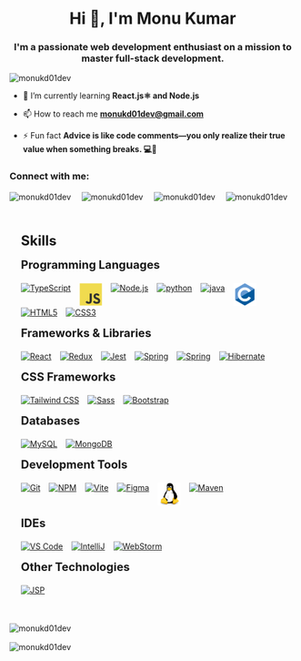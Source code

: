 <h1 align="center">Hi <span class="wave">👋</span>, I'm Monu Kumar</h1>
<h3 align="center">I'm a passionate web development enthusiast on a mission to master full-stack development.</h3>

<p> <a style="text-decoration: none; margin-right:15px;" href="https://twitter.com/monukd01dev" target="blank"><img
      src="https://img.shields.io/twitter/follow/monukd01dev?logo=twitter&style=for-the-badge" alt="monukd01dev" /></a>
</p>

- 🌱 I’m currently learning **React.js⚛ and Node.js**

- 📫 How to reach me **monukd01dev@gmail.com**

- ⚡ Fun fact **Advice is like code comments—you only realize their true value when something breaks. 💻🔧**

<h3>Connect with me:</h3>
<div class="skill-con">
  <a style="text-decoration: none; margin-right:15px;" href="https://twitter.com/monukd01dev" target="blank"><img
      style="height: 40px; width: 40px;" align="center"
      src="https://raw.githubusercontent.com/rahuldkjain/github-profile-readme-generator/master/src/images/icons/Social/twitter.svg"
      alt="monukd01dev"></a>
  <a style="text-decoration: none; margin-right:15px;" href="https://linkedin.com/in/monukd01dev" target="blank"><img
      style="height: 40px; width: 40px;" align="center"
      src="https://raw.githubusercontent.com/rahuldkjain/github-profile-readme-generator/master/src/images/icons/Social/linked-in-alt.svg"
      alt="monukd01dev"></a>
  <a style="text-decoration: none; margin-right:15px;" href="https://stackoverflow.com/users/22429918/monukd01dev" target="blank"><img
      style="height: 40px; width: 40px;" align="center"
      src="https://raw.githubusercontent.com/rahuldkjain/github-profile-readme-generator/master/src/images/icons/Social/stack-overflow.svg"
      alt="monukd01dev"></a>
  <a style="text-decoration: none; margin-right:15px;" href="https://instagram.com/monukd01dev" target="blank"><img
      style="height: 40px; width: 40px;" align="center"
      src="https://raw.githubusercontent.com/rahuldkjain/github-profile-readme-generator/master/src/images/icons/Social/instagram.svg"
      alt="monukd01dev"></a>
</div>


<!-- Skills Start -->
<div style="padding: 20px;">
  <h2 style="font-size: 24px; font-weight: bold; margin-bottom: 16px;">Skills</h2>

  <h3 style="font-size: 20px; font-weight: bold; margin-top: 16px;">Programming Languages</h3>
  <div style="display: flex; flex-wrap: wrap; margin-bottom: 16px;">
    <a style="margin-right: 15px;" href="https://github.com/monukd01dev/JavaScriptTutorials" target="_blank" rel="noreferrer">
      <img style="height: 40px; width: 40px;" src="https://cdn.jsdelivr.net/gh/devicons/devicon@latest/icons/typescript/typescript-original.svg" alt="TypeScript" />
    </a>
    <a style="margin-right: 15px;" href="https://github.com/monukd01dev/JavaScriptTutorials" target="_blank" rel="noreferrer">
      <img style="height: 40px; width: 40px;" src="https://raw.githubusercontent.com/devicons/devicon/master/icons/javascript/javascript-original.svg" alt="JavaScript" />
    </a>
    <a style="margin-right: 15px;" href="https://github.com/monukd01dev/JavaScriptTutorials" target="_blank" rel="noreferrer">
      <img style="height: 40px; width: 40px;" src="https://cdn.jsdelivr.net/gh/devicons/devicon@latest/icons/nodejs/nodejs-original.svg" alt="Node.js" />
    </a>
    <a style="margin-right: 15px;" href="https://github.com/monukd01dev" target="_blank" rel="noreferrer">
      <img style="height: 40px; width: 40px;" src="https://cdn.jsdelivr.net/gh/devicons/devicon@latest/icons/python/python-original.svg" alt="python" />
    </a>
    <a style="margin-right: 15px;" href="https://github.com/monukd01dev" target="_blank" rel="noreferrer">
      <img style="height: 40px; width: 40px;" src="https://cdn.jsdelivr.net/gh/devicons/devicon@latest/icons/java/java-original-wordmark.svg" alt="java" />
    </a>
    <a style="margin-right: 15px;" href="#" target="_blank" rel="noreferrer">
      <img style="height: 40px; width: 40px;" src="https://raw.githubusercontent.com/devicons/devicon/master/icons/c/c-original.svg" alt="C" />
    </a>
    <a style="margin-right: 15px;" href="https://github.com/monukd01dev/MERN/tree/master/HTML" target="_blank" rel="noreferrer">
      <img style="height: 40px; width: 40px;" src="https://cdn.jsdelivr.net/gh/devicons/devicon@latest/icons/html5/html5-original.svg" alt="HTML5" />
    </a>
    <a style="margin-right: 15px;" href="https://github.com/monukd01dev/MERN/tree/master/CSS" target="_blank" rel="noreferrer">
      <img style="height: 40px; width: 40px;" src="https://cdn.jsdelivr.net/gh/devicons/devicon@latest/icons/css3/css3-original.svg" alt="CSS3" />
    </a>
  </div>

  <h3 style="font-size: 20px; font-weight: bold; margin-top: 16px;">Frameworks & Libraries</h3>
  <div style="display: flex; flex-wrap: wrap; margin-bottom: 16px;">
    <a style="margin-right: 15px;" href="#" target="_blank" rel="noreferrer">
      <img style="height: 40px; width: 40px;" src="https://cdn.jsdelivr.net/gh/devicons/devicon@latest/icons/react/react-original.svg" alt="React" />
    </a>
    <a style="margin-right: 15px;" href="#" target="_blank" rel="noreferrer">
      <img style="height: 40px; width: 40px;" src="https://cdn.jsdelivr.net/gh/devicons/devicon@latest/icons/redux/redux-original.svg" alt="Redux" />
    </a>
    <a style="margin-right: 15px;" href="#" target="_blank" rel="noreferrer">
      <img style="height: 40px; width: 40px;" src="https://cdn.jsdelivr.net/gh/devicons/devicon@latest/icons/jest/jest-plain.svg" alt="Jest" />
    </a>
    <a style="margin-right: 15px;" href="#" target="_blank" rel="noreferrer">
      <img style="height: 40px; width: 40px;" src="https://www.vectorlogo.zone/logos/springio/springio-icon.svg" alt="Spring" />
    </a>
    <a style="margin-right: 15px;" href="#" target="_blank" rel="noreferrer">
      <img style="height: 40px; width: 40px;" src="https://svgshare.com/i/yTL.svg" alt="Spring" />
    </a>
    <a style="margin-right: 15px;" href="https://github.com/monukd01dev" target="_blank" rel="noreferrer">
      <img style="height: 40px; width: 40px;" src="https://svgshare.com/i/yV5.svg" alt="Hibernate" />
    </a>
  </div>

  <h3 style="font-size: 20px; font-weight: bold; margin-top: 16px;">CSS Frameworks</h3>
  <div style="display: flex; flex-wrap: wrap; margin-bottom: 16px;">
    <a style="margin-right: 15px;" href="#" target="_blank" rel="noreferrer">
      <img style="height: 40px; width: 40px;" src="https://cdn.jsdelivr.net/gh/devicons/devicon@latest/icons/tailwindcss/tailwindcss-original.svg" alt="Tailwind CSS" />
    </a>
    <a style="margin-right: 15px;" href="#" target="_blank" rel="noreferrer">
      <img style="height: 40px; width: 40px;" src="https://cdn.jsdelivr.net/gh/devicons/devicon@latest/icons/sass/sass-original.svg" alt="Sass" />
    </a>
    <a style="margin-right: 15px;" href="#" target="_blank" rel="noreferrer">
      <img style="height: 40px; width: 40px;" src="https://cdn.jsdelivr.net/gh/devicons/devicon@latest/icons/bootstrap/bootstrap-original.svg" alt="Bootstrap" />
    </a>
  </div>

  <h3 style="font-size: 20px; font-weight: bold; margin-top: 16px;">Databases</h3>
  <div style="display: flex; flex-wrap: wrap; margin-bottom: 16px;">
    <a style="margin-right: 15px;" href="#" target="_blank" rel="noreferrer">
      <img style="height: 40px; width: 40px;" src="https://cdn.jsdelivr.net/gh/devicons/devicon@latest/icons/mysql/mysql-original.svg" alt="MySQL" />
    </a>
    <a style="margin-right: 15px;" href="#" target="_blank" rel="noreferrer">
      <img style="height: 40px; width: 40px;" src="https://cdn.jsdelivr.net/gh/devicons/devicon@latest/icons/mongodb/mongodb-original.svg" alt="MongoDB" />
    </a>
  </div>

  <h3 style="font-size: 20px; font-weight: bold; margin-top: 16px;">Development Tools</h3>
  <div style="display: flex; flex-wrap: wrap; margin-bottom: 16px;">
    <a style="margin-right: 15px;" href="#" target="_blank" rel="noreferrer">
      <img style="height: 40px; width: 40px;" src="https://www.vectorlogo.zone/logos/git-scm/git-scm-icon.svg" alt="Git" />
    </a>
    <a style="margin-right: 15px;" href="#" target="_blank" rel="noreferrer">
      <img style="height: 40px; width: 40px;" src="https://cdn.jsdelivr.net/gh/devicons/devicon@latest/icons/npm/npm-original-wordmark.svg" alt="NPM" />
    </a>
    <a style="margin-right: 15px;" href="https://github.com/monukd01dev/JSP" target="_blank" rel="noreferrer">
      <img style="height: 40px; width: 40px;" src="https://cdn.jsdelivr.net/gh/devicons/devicon@latest/icons/vitejs/vitejs-original.svg" alt="Vite" />
    </a>
    <a style="margin-right: 15px;" href="#" target="_blank" rel="noreferrer">
      <img style="height: 40px; width: 40px;" src="https://www.vectorlogo.zone/logos/figma/figma-icon.svg" alt="Figma" />
    </a>
    <a style="margin-right: 15px;" href="#" target="_blank" rel="noreferrer">
      <img style="height: 40px; width: 40px;" src="https://raw.githubusercontent.com/devicons/devicon/master/icons/linux/linux-original.svg" alt="Linux" />
    </a>
    <a style="margin-right: 15px;" href="https://github.com/monukd01dev" target="_blank" rel="noreferrer">
      <img style="height: 40px; width: 40px;" src="https://svgshare.com/i/yVR.svg" alt="Maven" />
    </a>
  </div>

  <h3 style="font-size: 20px; font-weight: bold; margin-top: 16px;">IDEs</h3>
  <div style="display: flex; flex-wrap: wrap; margin-bottom: 16px;">
    <a style="margin-right: 15px;" href="#" target="_blank" rel="noreferrer">
      <img style="height: 40px; width: 40px;" src="https://cdn.jsdelivr.net/gh/devicons/devicon@latest/icons/vscode/vscode-original.svg" alt="VS Code" />
    </a>
    <a style="margin-right: 15px;" href="#" target="_blank" rel="noreferrer">
      <img style="height: 40px; width: 40px;" src="https://cdn.jsdelivr.net/gh/devicons/devicon@latest/icons/intellij/intellij-original.svg" alt="IntelliJ" />
    </a>
    <a style="margin-right: 15px;" href="#" target="_blank" rel="noreferrer">
      <img style="height: 40px; width: 40px;" src="https://cdn.jsdelivr.net/gh/devicons/devicon@latest/icons/webstorm/webstorm-original.svg" alt="WebStorm" />
    </a>
  </div>

  <h3 style="font-size: 20px; font-weight: bold; margin-top: 16px;">Other Technologies</h3>
  <div style="display: flex; flex-wrap: wrap; margin-bottom: 16px;">
    <a style="margin-right: 15px;" href="https://github.com/monukd01dev/JSP" target="_blank" rel="noreferrer">
      <img style="height: 40px; width: 40px;" src="https://img.icons8.com/?size=256&id=jYptskVH8m0Z&format=png" alt="JSP" />
    </a>
  </div>
</div>
<!-- Skills End -->



<p><img
    src="https://github-readme-stats.vercel.app/api/top-langs?username=monukd01dev&show_icons=true&locale=en&layout=compact"
    alt="monukd01dev" /></p>

<p><img align="center" src="https://github-readme-streak-stats.herokuapp.com/?user=monukd01dev&" alt="monukd01dev" />
</p>
